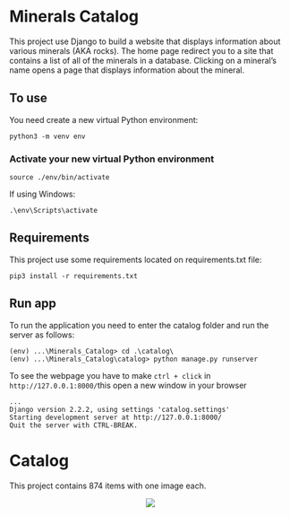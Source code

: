 # Minerals Catalog
This project use Django to build a website that displays information about various minerals (AKA rocks).
The home page redirect you to a site that contains a list of all of the minerals in a database.
Clicking on a mineral’s name opens a page that displays information about the mineral.

## To use
You need create a new virtual Python environment:
```
python3 -m venv env
```
### Activate your new virtual Python environment
```
source ./env/bin/activate
```
If using Windows:
```
.\env\Scripts\activate
```
## Requirements
This project use some requirements located on requirements.txt file:
```
pip3 install -r requirements.txt
```

## Run app
To run the application you need to enter the catalog folder and run the server as follows:
```
(env) ...\Minerals_Catalog> cd .\catalog\
(env) ...\Minerals_Catalog\catalog> python manage.py runserver
```
To see the webpage you have to make `ctrl + click` in `http://127.0.0.1:8000/`this open a new window in your browser
```
...
Django version 2.2.2, using settings 'catalog.settings'
Starting development server at http://127.0.0.1:8000/
Quit the server with CTRL-BREAK.
```

# Catalog
This project contains 874 items with one image each.
<p align="center">
  <img src="https://github.com/windyludev/Minerals_Catalog/blob/master/catalog/assets/img/list-preview.png">
</p>

